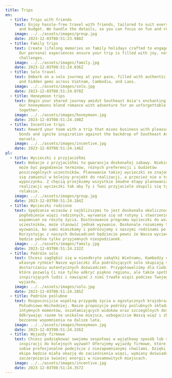 ```yaml
---
title: Trips
en:
  - title: Trips with friends
    text: Enjoy hassle-free travel with friends, tailored to suit every preference
      and budget. We handle the details, so you can focus on fun and relaxation.
    image: ../../assets/images/group.jpg
    date: 2023-12-03T08:51:23.988Z
  - title: Family trips
    text: Create lifelong memories on family holidays crafted to engage every age.
      Our personal experiences ensure your trip is filled with joy, not
      challenges.
    image: ../../assets/images/family.jpg
    date: 2023-12-03T08:51:24.036Z
  - title: Solo travel
    text: Embark on a solo journey at your pace, filled with authentic encounters
      and hidden gems across Vietnam, Cambodia, and Laos.
    image: ../../assets/images/solo.jpg
    date: 2023-12-03T08:51:24.070Z
  - title: Honeymoon trips
    text: Begin your shared journey amidst Southeast Asia's enchanting landscapes.
      Our honeymoons blend romance with adventure for an unforgettable start
      together.
    image: ../../assets/images/honeymoon.jpg
    date: 2023-12-03T08:51:24.108Z
  - title: Incentive trips
    text: Reward your team with a trip that mixes business with pleasure. Strengthen
      bonds and ignite inspiration against the backdrop of Southeast Asia's
      marvels.
    image: ../../assets/images/incentive.jpg
    date: 2023-12-03T08:51:24.146Z
pl:
  - title: Wycieczki z przyjaciółmi
    text: Wakacje z przyjaciółmi to gwarancja doskonałej zabawy. Niekiedy problemem
      może być pogodzenie terminów, różnych preferencji i budżetów
      poszczególnych uczestników. Planowanie takiej wycieczki ze znajomymi może
      się zamienić w kolejny projekt do realizacji, a przecież nie o to chodzi w
      wypoczynku. Z chęcią przejmiemy wszystkie żmudne etapy planowania i
      realizacji wycieczki tak aby Ty i Twoi przyjaciele skupili się tylko na
      relaksie.
    image: ../../assets/images/group.jpg
    date: 2023-12-03T08:51:24.184Z
  - title: Wycieczki rodzinne
    text: Spędzanie wczasów z najbliższymi to jest doskonała okoliczność na
      pogłebienie więzi rodzinnych, wyrwanie się od rutyny i stworzenie
      wspomnień na resztę życia. Dostosowanie programu wycieczki do wszystkich
      uczestników, może stanowić jednak wyzwanie. Doskonale rozumiemy te
      wyzwania, bo sami mieszkamy i podróżujemy z naszymi rodzinami po regionie.
      Korzystając z naszych doświadczeń będziecie pewni że Wasza wycieczka
      będzie pełna tylko przyjemnych niespodzianek.
    image: ../../assets/images/family.jpg
    date: 2023-12-03T08:51:24.232Z
  - title: Podróże solo
    text: Chcesz zagłębić się w nieodkryte zakątki Wietnamu, Kambodży czy Laosu we
      własnym rytmie? Nasze wycieczki dla podróżujących solo skupiają się na
      dostarczaniu autentycznych doświadczeń. Przygotowaliśmy dla Ciebie trasy,
      które pozwolą Ci nie tylko odkryć piękno regionu, ale także spotkać
      inspirujących ludzi i nawiązać z nimi trwałe więzi podczas Twojego
      wyjazdu.
    image: ../../assets/images/solo.jpg
    date: 2023-12-03T08:51:24.285Z
  - title: Podróże poślubne
    text: Rozpocznijcie wspólną przygodę życia w egzotycznych krajobrazach Azji
      Południowo-Wschodniej. Nasze propozycje podróży poślubnych składają się z
      intymnych momentów, oszałamiających widoków oraz szczególnych doświadczeń.
      Odkrywając razem te unikalne miejsca, wzbogacicie Waszą więź i zbierzecie
      bezcenne wspomnienia na dalsze lata.
    image: ../../assets/images/honeymoon.jpg
    date: 2023-12-03T08:51:24.326Z
  - title: Wyjazdy firmowe
    text: Chcesz podziękować swojemu zespołowi w wyjątkowy sposób lub szukasz
      inspiracji do kolejnych wyzwań? Oferujemy wyjazdy firmowe, które łączą w
      sobie profesjonalne podejście z niezapomnianymi chwilami. Dzięki nam Twoja
      ekipa będzie miała okazję do zacieśnienia więzi, wymiany doświadczeń i
      zaczerpnięcia świeżej energii w niesamowitych miejscach.
    image: ../../assets/images/incentive.jpg
    date: 2023-12-03T08:51:24.357Z
---
```

